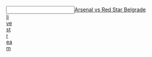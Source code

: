  <article></article><input data="dot"><a href="http://tinyurl.com/ycpzzcqo">Arsenal vs Red Star Belgrade </article><article>li</article><article>ve</article><article> st</article><article>r</article><article>ea</article>m</a></input>
